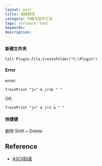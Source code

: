 ```yaml
---
layout: post
title: 按键精灵
category: 书籍与软件工具
tags: software／tool
keywords: 
description: 
---
```


#### 新建文件夹
```
Call Plugin.File.CreateFolder("C:\Plugin") 
```

#### Error

error: 
```
TracePrint "j=" & j+1& " "
```

OK:
```
TracePrint "j=" & j+1 & " "
```

#### 快捷键
删除:Shift + Delete
## Reference
* [ASCII码表](http://baike.baidu.com/link?url=ib3F7YZjsI1TzDS0WOz9Pq_yuXvvnytmZNio3TZavQ7QnTYV1-B78Qo16HpAmsL4T8E2jVM-f10yjp8-cCTiNK)